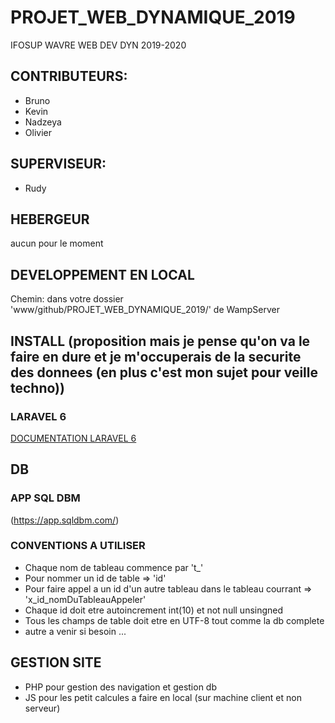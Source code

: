 # PROJET_WEB_DYNAMIQUE_2019
IFOSUP WAVRE WEB DEV DYN 2019-2020

## CONTRIBUTEURS:

* Bruno
* Kevin
* Nadzeya
* Olivier

## SUPERVISEUR:

* Rudy

## HEBERGEUR

aucun pour le moment
  
## DEVELOPPEMENT EN LOCAL

Chemin: dans votre dossier 'www/github/PROJET_WEB_DYNAMIQUE_2019/' de WampServer

## INSTALL (proposition mais je pense qu'on va le faire en dure et je m'occuperais de la securite des donnees (en plus c'est mon sujet pour veille techno))

### LARAVEL 6

[DOCUMENTATION LARAVEL 6](https://laravel.com/docs/6.x)

## DB

### APP SQL DBM

(https://app.sqldbm.com/)

### CONVENTIONS A UTILISER

* Chaque nom de tableau commence par 't_'
* Pour nommer un id de table => 'id'
* Pour faire appel a un id d'un autre tableau dans le tableau courrant => 'x_id_nomDuTableauAppeler'
* Chaque id doit etre autoincrement int(10) et not null unsingned
* Tous les champs de table doit etre en UTF-8 tout comme la db complete
* autre a venir si besoin ...

## GESTION SITE

* PHP pour gestion des navigation et gestion db
* JS pour les petit calcules a faire en local (sur machine client et non serveur)
